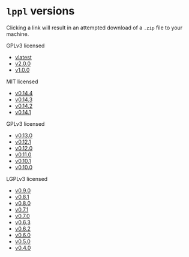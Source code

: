 # `lppl` versions

Clicking a link will result in an attempted download of a `.zip` file to your machine.

GPLv3 licensed
+ [vlatest](./lppl-vlatest.zip)
+ [v2.0.0](./lppl-v2.0.0.zip)
+ [v1.0.0](./lppl-v1.0.0.zip)

MIT licensed
+ [v0.14.4](./lppl-v0.14.4.zip)
+ [v0.14.3](./lppl-v0.14.3.zip)
+ [v0.14.2](./lppl-v0.14.2.zip)
+ [v0.14.1](./lppl-v0.14.1.zip)

GPLv3 licensed
+ [v0.13.0](./lppl-v0.13.0.zip)
+ [v0.12.1](./lppl-v0.12.1.zip)
+ [v0.12.0](./lppl-v0.12.0.zip)
+ [v0.11.0](./lppl-v0.11.0.zip)
+ [v0.10.1](./lppl-v0.10.1.zip)
+ [v0.10.0](./lppl-v0.10.0.zip)

LGPLv3 licensed
+ [v0.9.0](./lppl-v0.9.0.zip)
+ [v0.8.1](./lppl-v0.8.1.zip)
+ [v0.8.0](./lppl-v0.8.0.zip)
+ [v0.7.1](./lppl-v0.7.1.zip)
+ [v0.7.0](./lppl-v0.7.0.zip)
+ [v0.6.3](./lppl-v0.6.3.zip)
+ [v0.6.2](./lppl-v0.6.2.zip)
+ [v0.6.0](./lppl-v0.6.0.zip)
+ [v0.5.0](./lppl-v0.5.0.zip)
+ [v0.4.0](./lppl-v0.4.0.zip)
